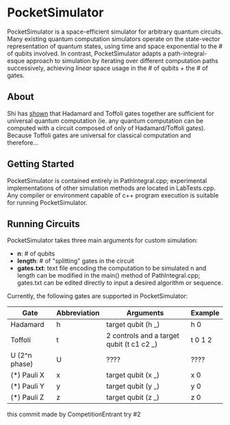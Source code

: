 # PocketSimulator
PocketSimulator is a space-efficient simulator for arbitrary quantum circuits. Many existing quantum computation simulators operate on the state-vector representation of quantum states, using time and space exponential to the # of qubits involved. In contrast, PocketSimulator adapts a path-integral-esque approach to simulation by iterating over different computation paths successively, achieving *linear* space usage in the # of qubits + the # of gates.
## About
Shi has [shown](https://arxiv.org/abs/quant-ph/0205115) that Hadamard and Toffoli gates together are sufficient for universal quantum computation (ie. any quantum computation can be computed with a circuit composed of only of Hadamard/Toffoli gates).
Because Toffoli gates are universal for classical computation and therefore...
## Getting Started
PocketSimulator is contained entirely in PathIntegral.cpp; experimental implementations of other simulation methods are located in LabTests.cpp. Any compiler or environment capable of c++ program execution is suitable for running PocketSimulator.
## Running Circuits
PocketSimulator takes three main arguments for custom simulation:
- **n**: # of qubits
- **length**: # of "splitting" gates in the circuit
- **gates.txt**: text file encoding the computation to be simulated
n and length can be modified in the main() method of PathIntegral.cpp; gates.txt can be edited directly to input a desired algorithm or sequence.

Currently, the following gates are supported in PocketSimulator:

Gate | Abbreviation | Arguments | Example
---|---|---|---
Hadamard | h | target qubit (h \_) | h 0
Toffoli | t | 2 controls and a target qubit (t c1 c2 \_) | t 0 1 2
U (2^n phase) | U | ???? | ????
(\*) Pauli X | x | target qubit (x \_) | x 0
(\*) Pauli Y | y | target qubit (y \_) | y 0
(\*) Pauli Z | z | target qubit (z \_) | z 0

this commit made by CompetitionEntrant try #2
